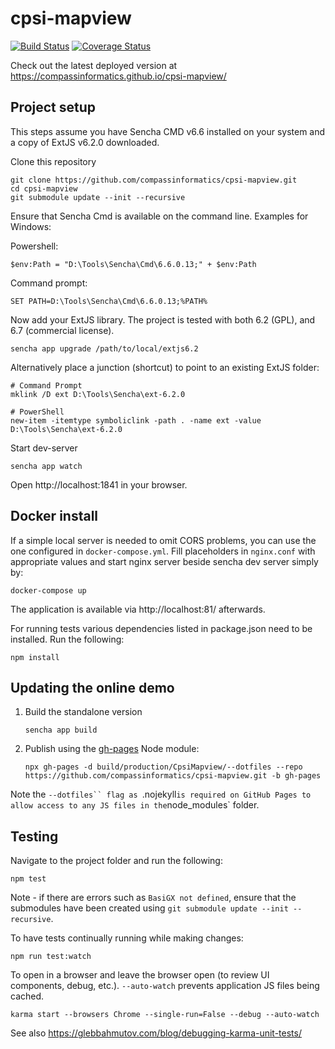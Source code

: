 # cpsi-mapview 

[![Build Status](https://travis-ci.org/compassinformatics/cpsi-mapview.svg?branch=master)](https://travis-ci.org/compassinformatics/cpsi-mapview)
[![Coverage Status](https://coveralls.io/repos/compassinformatics/cpsi-mapview/badge.svg?branch=master&service=github)](https://coveralls.io/github/compassinformatics/cpsi-mapview?branch=master)

Check out the latest deployed version at https://compassinformatics.github.io/cpsi-mapview/

## Project setup

This steps assume you have Sencha CMD v6.6 installed on your system and a copy of ExtJS v6.2.0 downloaded.

Clone this repository

```
git clone https://github.com/compassinformatics/cpsi-mapview.git
cd cpsi-mapview
git submodule update --init --recursive
```

Ensure that Sencha Cmd is available on the command line. Examples for Windows:

Powershell:

```
$env:Path = "D:\Tools\Sencha\Cmd\6.6.0.13;" + $env:Path
```

Command prompt:

```
SET PATH=D:\Tools\Sencha\Cmd\6.6.0.13;%PATH%
```

Now add your ExtJS library. The project is tested with both 6.2 (GPL), and 6.7 (commercial license).

```
sencha app upgrade /path/to/local/extjs6.2
```

Alternatively place a junction (shortcut) to point to an existing ExtJS folder:

```
# Command Prompt
mklink /D ext D:\Tools\Sencha\ext-6.2.0

# PowerShell
new-item -itemtype symboliclink -path . -name ext -value D:\Tools\Sencha\ext-6.2.0
```

Start dev-server

```
sencha app watch
```

Open http://localhost:1841 in your browser.

## Docker install

If a simple local server is needed to omit CORS problems, you can use the one configured in `docker-compose.yml`.
Fill placeholders in `nginx.conf` with appropriate values and start nginx server beside sencha dev server simply by:

```
docker-compose up
```

The application is available via http://localhost:81/ afterwards.

For running tests various dependencies listed in package.json need to be installed. Run the following:

```
npm install
```

## Updating the online demo

1. Build the standalone version

    ```
    sencha app build
    ```

2. Publish using the [gh-pages](https://www.npmjs.com/package/gh-pages) Node module:

    ```
    npx gh-pages -d build/production/CpsiMapview/--dotfiles --repo https://github.com/compassinformatics/cpsi-mapview.git -b gh-pages
    ```

Note the `--dotfiles`` flag as `.nojekyll` is required on GitHub Pages to allow access to any JS files in the `node_modules` folder.

## Testing

Navigate to the project folder and run the following:

```
npm test
```

Note - if there are errors such as `BasiGX not defined`, ensure that the submodules have been
created using `git submodule update --init --recursive`.

To have tests continually running while making changes:

```
npm run test:watch
```

To open in a browser and leave the browser open (to review UI components, debug, etc.).
`--auto-watch` prevents application JS files being cached. 

```
karma start --browsers Chrome --single-run=False --debug --auto-watch

```

See also https://glebbahmutov.com/blog/debugging-karma-unit-tests/

